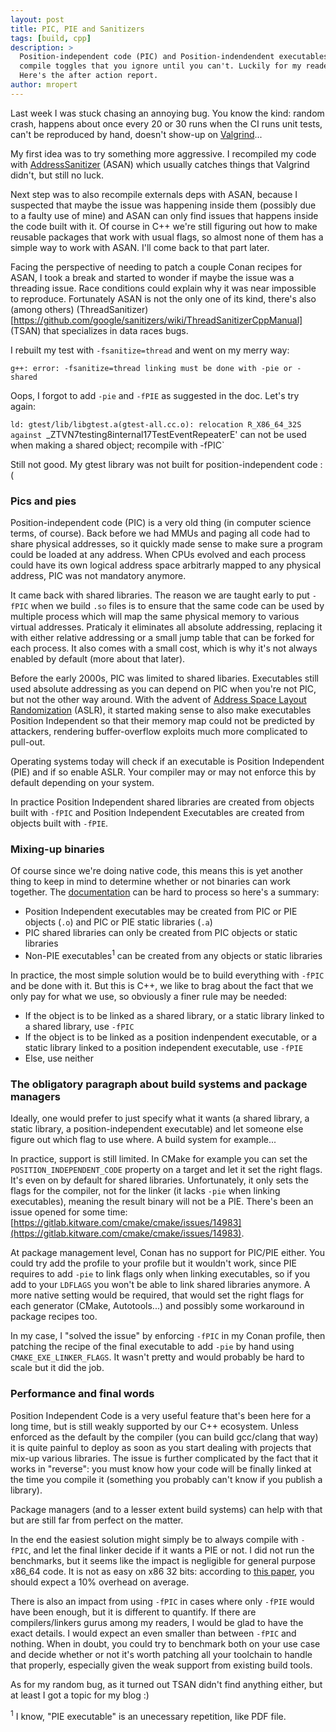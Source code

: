 ```yaml
---
layout: post
title: PIC, PIE and Sanitizers
tags: [build, cpp]
description: >
  Position-independent code (PIC) and Position-indendendent executables (PIEs) are nothing new, yet they are still a bit obscure
  compile toggles that you ignore until you can't. Luckily for my readers, I had too un-ignore them to make things work.
  Here's the after action report.
author: mropert
---
```


Last week I was stuck chasing an annoying bug. You know the kind: random crash, happens about once every 20 or 30 runs
when the CI runs unit tests, can't be reproduced by hand, doesn't show-up on [Valgrind](http://valgrind.org/)...

My first idea was to try something more aggressive. I recompiled my code with
[AddressSanitizer](https://github.com/google/sanitizers/wiki/AddressSanitizer) (ASAN) which usually catches things
that Valgrind didn't, but still no luck.

Next step was to also recompile externals deps with ASAN, because I suspected that maybe the issue was happening inside them
(possibly due to a faulty use of mine) and ASAN can only find issues that happens inside the code built with it.
Of course in C++ we're still figuring out how to make reusable packages that work with usual flags, so almost none of them
has a simple way to work with ASAN. I'll come back to that part later.

Facing the perspective of needing to patch a couple Conan recipes for ASAN, I took a break and started to wonder if maybe
the issue was a threading issue. Race conditions could explain why it was near impossible to reproduce.
Fortunately ASAN is not the only one of its kind, there's also (among others)
(ThreadSanitizer)[https://github.com/google/sanitizers/wiki/ThreadSanitizerCppManual] (TSAN) that specializes in data
races bugs.

I rebuilt my test with `-fsanitize=thread` and went on my merry way:

`g++: error: -fsanitize=thread linking must be done with -pie or -shared`

Oops, I forgot to add `-pie` and `-fPIE` as suggested in the doc. Let's try again:

`ld: gtest/lib/libgtest.a(gtest-all.cc.o): relocation R_X86_64_32S against `_ZTVN7testing8internal17TestEventRepeaterE' can not be used when making a shared object; recompile with -fPIC`

Still not good. My gtest library was not built for position-independent code :(

### Pics and pies

Position-independent code (PIC) is a very old thing (in computer science terms, of course). Back before we had MMUs and paging
all code had to share physical addresses, so it quickly made sense to make sure a program could be loaded at any address.
When CPUs evolved and each process could have its own logical address space arbitrarly mapped to any physical address, PIC
was not mandatory anymore.

It came back with shared libraries. The reason we are taught early to put `-fPIC` when we build `.so` files is to ensure that
the same code can be used by multiple process which will map the same physical memory to various virtual addresses.
Praticaly it eliminates all absolute addressing, replacing it with either relative addressing or a small jump table that
can be forked for each process. It also comes with a small cost, which is why it's not always enabled by default (more about that
later).

Before the early 2000s, PIC was limited to shared libaries. Executables still used absolute addressing as you can depend
on PIC when you're not PIC, but not the other way around. With the advent of
[Address Space Layout Randomization](https://en.wikipedia.org/wiki/Address_space_layout_randomization) (ASLR), it started
making sense to also make executables Position Independent so that their memory map could not be predicted by attackers,
rendering buffer-overflow exploits much more complicated to pull-out.

Operating systems today will check if an executable is Position Independent (PIE) and if so enable ASLR. Your compiler
may or may not enforce this by default depending on your system.

In practice Position Independent shared libraries are created from objects built with `-fPIC` and
Position Independent Executables are created from objects built with `-fPIE`.

### Mixing-up binaries

Of course since we're doing native code, this means this is yet another thing to keep in mind to determine whether or not
binaries can work together. The [documentation](https://gcc.gnu.org/onlinedocs/gcc-7.2.0/gcc/Code-Gen-Options.html#Code-Gen-Options)
can be hard to process so here's a summary:
* Position Independent executables may be created from PIC or PIE objects (`.o`) and PIC or PIE static libraries (`.a`)
* PIC shared libraries can only be created from PIC objects or static libraries
* Non-PIE executables<sup>1</sup> can be created from any objects or static libraries

In practice, the most simple solution would be to build everything with `-fPIC` and be done with it. But this is C++, we
like to brag about the fact that we only pay for what we use, so obviously a finer rule may be needed:
* If the object is to be linked as a shared library, or a static library linked to a shared library, use `-fPIC`
* If the object is to be linked as a position indenpendent executable, or a static library linked to a
  position independent executable, use `-fPIE`
* Else, use neither

### The obligatory paragraph about build systems and package managers

Ideally, one would prefer to just specify what it wants (a shared library, a static library, a position-independent executable)
and let someone else figure out which flag to use where. A build system for example...

In practice, support is still limited. In CMake for example you can set the `POSITION_INDEPENDENT_CODE` property on a target
and let it set the right flags. It's even on by default for shared libraries. Unfortunately, it only sets the flags
for the compiler, not for the linker (it lacks `-pie` when linking executables), meaning the result binary will not be
a PIE. There's been an issue opened for some time:
[https://gitlab.kitware.com/cmake/cmake/issues/14983](https://gitlab.kitware.com/cmake/cmake/issues/14983).

At package management level, Conan has no support for PIC/PIE either. You could try add the profile to your profile but it
wouldn't work, since PIE requires to add `-pie` to link flags only when linking executables, so if you add to your `LDFLAGS`
you won't be able to link shared libraries anymore. A more native setting would be required, that would set the right
flags for each generator (CMake, Autotools...) and possibly some workaround in package recipes too.

In my case, I "solved the issue" by enforcing `-fPIC` in my Conan profile, then patching the recipe of the final executable
to add `-pie` by hand using `CMAKE_EXE_LINKER_FLAGS`. It wasn't pretty and would probably be hard to scale but it did the job.

### Performance and final words

Position Independent Code is a very useful feature that's been here for a long time, but is still weakly supported by our
C++ ecosystem. Unless enforced as the default by the compiler (you can build gcc/clang that way) it is quite painful
to deploy as soon as you start dealing with projects that mix-up various libraries. The issue is further complicated
by the fact that it works in "reverse": you must know how your code will be finally linked at the time you compile it
(something you probably can't know if you publish a library).

Package managers (and to a lesser extent build systems) can help with that but are still far from perfect on the matter.

In the end the easiest solution might simply be to always compile with `-fPIC`, and let the final linker decide if it wants
a PIE or not. I did not run the benchmarks, but it seems like the impact is negligible for general purpose x86_64 code.
It is not as easy on x86 32 bits: according to [this paper](http://nebelwelt.net/publications/files/12TRpie.pdf),
you should expect a 10% overhead on average.

There is also an impact from using `-fPIC` in cases where only `-fPIE` would have been enough, but it is different to
quantify. If there are compilers/linkers gurus among my readers, I would be glad to have the exact details. I would
expect an even smaller than between `-fPIC` and nothing. When in doubt, you could try to benchmark both on your use
case and decide whether or not it's worth patching all your toolchain to handle that properly, especially given
the weak support from existing build tools.

As for my random bug, as it turned out TSAN didn't find anything either, but at least I got a topic for my blog :)

<sup>1</sup> I know, "PIE executable" is an unecessary repetition, like PDF file.

